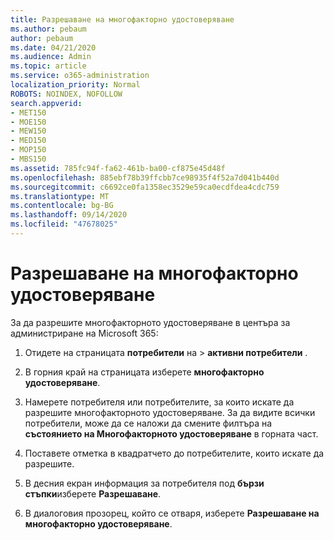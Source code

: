 ```yaml
---
title: Разрешаване на многофакторно удостоверяване
ms.author: pebaum
author: pebaum
ms.date: 04/21/2020
ms.audience: Admin
ms.topic: article
ms.service: o365-administration
localization_priority: Normal
ROBOTS: NOINDEX, NOFOLLOW
search.appverid:
- MET150
- MOE150
- MEW150
- MED150
- MOP150
- MBS150
ms.assetid: 785fc94f-fa62-461b-ba00-cf875e45d48f
ms.openlocfilehash: 885ebf78b39ffcbb7ce98935f4f52a7d041b440d
ms.sourcegitcommit: c6692ce0fa1358ec3529e59ca0ecdfdea4cdc759
ms.translationtype: MT
ms.contentlocale: bg-BG
ms.lasthandoff: 09/14/2020
ms.locfileid: "47678025"
---
```

# <a name="enable-multi-factor-authentication"></a>Разрешаване на многофакторно удостоверяване

За да разрешите многофакторното удостоверяване в центъра за администриране на Microsoft 365:

1. Отидете на страницата **потребители** на \> **активни потребители** .
    
2. В горния край на страницата изберете **многофакторно удостоверяване**. 
    
3. Намерете потребителя или потребителите, за които искате да разрешите многофакторното удостоверяване. За да видите всички потребители, може да се наложи да смените филтъра на **състоянието на Многофакторното удостоверяване** в горната част.
    
4. Поставете отметка в квадратчето до потребителите, които искате да разрешите.
    
5.  В десния екран информация за потребителя под **бързи стъпки**изберете **Разрешаване**. 
    
6. В диалоговия прозорец, който се отваря, изберете **Разрешаване на многофакторно удостоверяване**. 
    


